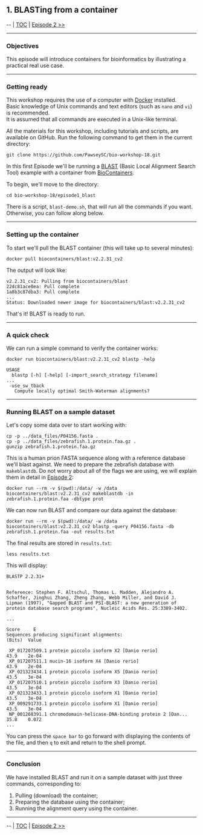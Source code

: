 ## 1. BLASTing from a container

 \-\-
 | [TOC](README.md) |
 [Episode 2 \>\>](2.containers.md)
______


### Objectives

This episode will introduce containers for bioinformatics by illustrating a practical real use case.


---
### Getting ready

This workshop requires the use of a computer with [Docker](https://www.docker.com) installed.  
Basic knowledge of Unix commands and text editors (such as `nano` and `vi`) is recommended.  
It is assumed that all commands are executed in a Unix-like terminal.

All the materials for this workshop, including tutorials and scripts, are available on GitHub. Run the following command to get them in the current directory:

    git clone https://github.com/PawseySC/bio-workshop-18.git

In this first Episode we'll be running a [BLAST](https://blast.ncbi.nlm.nih.gov) (Basic Local Alignment Search Tool) example 
with a container from [BioContainers](https://biocontainers.pro).

To begin, we'll move to the directory:

```
cd bio-workshop-18/episode1_blast
```

There is a script, `blast-demo.sh`, that will run all the commands if you want.  Otherwise, you
can follow along below.


---
### Setting up the container

To start we'll pull the BLAST container (this will take up to several minutes):

```
docker pull biocontainers/blast:v2.2.31_cv2
```

The output will look like:

```
v2.2.31_cv2: Pulling from biocontainers/blast
22dc81ace0ea: Pull complete 
1a8b3c87dba3: Pull complete 
...
Status: Downloaded newer image for biocontainers/blast:v2.2.31_cv2
```

That's it! BLAST is ready to run.


---
### A quick check

We can run a simple command to verify the container works:

```
docker run biocontainers/blast:v2.2.31_cv2 blastp -help

USAGE
  blastp [-h] [-help] [-import_search_strategy filename]
...
 -use_sw_tback
   Compute locally optimal Smith-Waterman alignments?

```


---
### Running BLAST on a sample dataset

Let's copy some data over to start working with:

```
cp -p ../data_files/P04156.fasta .
cp -p ../data_files/zebrafish.1.protein.faa.gz .
gunzip zebrafish.1.protein.faa.gz
```

This is a human prion FASTA sequence along with a reference database we'll blast against.  We need to prepare the zebrafish database with `makeblastdb`.
Do not worry about all of the flags we are using, we will explain them in detail in 
[Episode 2](2.containers.md):

```
docker run --rm -v $(pwd):/data/ -w /data biocontainers/blast:v2.2.31_cv2 makeblastdb -in zebrafish.1.protein.faa -dbtype prot
```

We can now run BLAST and compare our data against the database:

```
docker run --rm -v $(pwd):/data/ -w /data biocontainers/blast:v2.2.31_cv2 blastp -query P04156.fasta -db zebrafish.1.protein.faa -out results.txt
```

The final results are stored in `results.txt`:

```
less results.txt
```

This will display:

```
BLASTP 2.2.31+


Reference: Stephen F. Altschul, Thomas L. Madden, Alejandro A.
Schaffer, Jinghui Zhang, Zheng Zhang, Webb Miller, and David J.
Lipman (1997), "Gapped BLAST and PSI-BLAST: a new generation of
protein database search programs", Nucleic Acids Res. 25:3389-3402.

...
                                                                     Score     E
Sequences producing significant alignments:                          (Bits)  Value

 XP_017207509.1 protein piccolo isoform X2 [Danio rerio]             43.9    2e-04
 XP_017207511.1 mucin-16 isoform X4 [Danio rerio]                    43.9    2e-04
 XP_021323434.1 protein piccolo isoform X5 [Danio rerio]             43.5    3e-04
 XP_017207510.1 protein piccolo isoform X3 [Danio rerio]             43.5    3e-04
 XP_021323433.1 protein piccolo isoform X1 [Danio rerio]             43.5    3e-04
 XP_009291733.1 protein piccolo isoform X1 [Danio rerio]             43.5    3e-04
 NP_001268391.1 chromodomain-helicase-DNA-binding protein 2 [Dan...  35.8    0.072
...
```

You can press the `space bar` to go forward with displaying the contents of the file, 
and then `q` to exit and return to the shell prompt.


---
### Conclusion

We have installed BLAST and run it on a sample dataset with just three commands, corresponding to:
1. Pulling (download) the container;
2. Preparing the database using the container;
3. Running the alignment query using the container.


______
 \-\-
 | [TOC](README.md) |
 [Episode 2 \>\>](2.containers.md)
